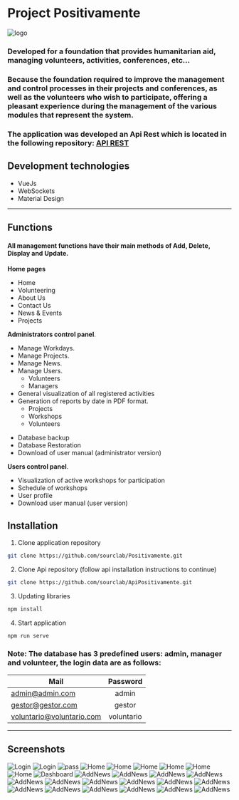 # Project Positivamente

![logo](./src/assets/captures/logo.png "Logo positively")

### Developed for a foundation that provides humanitarian aid, managing volunteers, activities, conferences, etc...

### Because the foundation required to improve the management and control processes in their projects and conferences, as well as the volunteers who wish to participate, offering a pleasant experience during the management of the various modules that represent the system.

### The application was developed an Api Rest which is located in the following repository: [API REST](https://github.com/sourclab/ApiPositivamente)

## Development technologies

- VueJs
- WebSockets
- Material Design
---

## Functions

#### **All management functions have their main methods of Add, Delete, Display and Update**.

**Home pages**

- Home
- Volunteering
- About Us
- Contact Us
- News & Events
- Projects

**Administrators control panel**.

- Manage Workdays.
- Manage Projects.
- Manage News.
- Manage Users.
  - Volunteers
  - Managers
- General visualization of all registered activities
- Generation of reports by date in PDF format.
  - Projects
  - Workshops
  - Volunteers

* Database backup
* Database Restoration
* Download of user manual (administrator version)

**Users control panel**.

- Visualization of active workshops for participation
- Schedule of workshops
- User profile
- Download user manual (user version)

## Installation

1. Clone application repository

```bash
git clone https://github.com/sourclab/Positivamente.git
```

2. Clone Api repository (follow api installation instructions to continue)

```bash
git clone https://github.com/sourclab/ApiPositivamente.git
```

3. Updating libraries

```bash
npm install
```

4. Start application

```bash
npm run serve
```

### Note: The database has 3 predefined users: admin, manager and volunteer, the login data are as follows:

| Mail                      |  Password  |
| ------------------------- | :--------: |
| admin@admin.com           |   admin    |
| gestor@gestor.com         |   gestor   |
| voluntario@voluntario.com | voluntario |

---

## Screenshots

![Login](./src/assets/captures/chrome_HPH1r7V0mg.gif "gif")
![Login](./src/assets/captures/login.png "login")
![pass](./src/assets/captures/pass.png "pass")
![Home](./src/assets/captures/Screenshot_1.png "Home")
![Home](./src/assets/captures/Screenshot_2.png "Home")
![Home](./src/assets/captures/Screenshot_3.png "Home")
![Home](./src/assets/captures/Screenshot_4.png "Home")
![Home](./src/assets/captures/Screenshot_5.png "Home")
![Home](./src/assets/captures/Screenshot_6.png "Home")
![Dashboard](./src/assets/captures/ini.png "Dashboard")
![AddNews](./src/assets/captures/Screenshot_13.png "Añadir noticias")
![AddNews](./src/assets/captures/Screenshot_14.png "Display registered news")
![AddNews](./src/assets/captures/Screenshot_15.png "Display registered projects")
![AddNews](./src/assets/captures/Screenshot_16.png "New project")
![AddNews](./src/assets/captures/Screenshot_17.png "View logged journeys")
![AddNews](./src/assets/captures/Screenshot_18.png "New journey")
![AddNews](./src/assets/captures/Screenshot_19.png "User management")
![AddNews](./src/assets/captures/Screenshot_20.png "Schedule of activities")
![AddNews](./src/assets/captures/Screenshot_21.png "Generation of reports in PDF file")
![AddNews](./src/assets/captures/Screenshot_22.png "Generation of reports in PDF file projects")
![AddNews](./src/assets/captures/Screenshot_24.png "Generation of reports in PDF file volunteers")
![AddNews](./src/assets/captures/Screenshot_25.png "Administrator management")
![AddNews](./src/assets/captures/Screenshot_26.png "Administrator management")
![AddNews](./src/assets/captures/Screenshot_31.png "User profile")
![AddNews](./src/assets/captures/Screenshot_32.png "User profile")
![AddNews](./src/assets/captures/Screenshot_33.png "Display of days assigned to a user")
